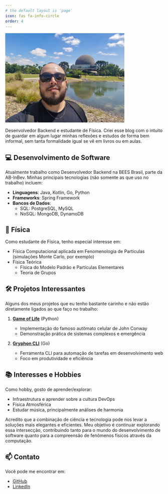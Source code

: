 ```yaml
---
# the default layout is 'page'
icon: fas fa-info-circle
order: 4
---
```


<img src="../assets/images/me.jpg" style="width: 380px;">


Desenvolvedor Backend e estudante de Física. Criei esse blog com o intuito de guardar em algum lugar minhas reflexões e estudos de forma bem informal, sem tanta formalidade igual se vê em livros ou em aulas.

## 💻 Desenvolvimento de Software

Atualmente trabalho como Desenvolvedor Backend na BEES Brasil, parte da AB-InBev. Minhas principais tecnologias (não somente as que uso no trabalho) incluem:

- **Linguagens**: Java, Kotlin, Go, Python
- **Frameworks**: Spring Framework
- **Bancos de Dados**: 
  - SQL: PostgreSQL, MySQL
  - NoSQL: MongoDB, DynamoDB

## 🔬 Física

Como estudante de Física, tenho especial interesse em:
- Física Computacional aplicada em Fenomenologia de Partículas (simulações Monte Carlo, por exemplo)
- Física Teórica
    - Física do Modelo Padrão e Partículas Elementares
    - Teoria de Grupos

## 🛠️ Projetos Interessantes

Alguns dos meus projetos que eu tenho bastante carinho e não estão diretamente ligados ao que faço no trabalho:

1. **[Game of Life](https://github.com/franciscofeo/GameOfLife)** (Python)
   - Implementação do famoso autômato celular de John Conway
   - Demonstração prática de sistemas complexos e emergência

2. **[Gryphon CLI](https://github.com/franciscofeo/gryphon-cli)** (Go)
   - Ferramenta CLI para automação de tarefas em desenvolvimento web
   - Foco em produtividade e eficiência

## 📚 Interesses e Hobbies

Como hobby, gosto de aprender/explorar:
- Infraestrutura e aprender sobre a cultura DevOps
- Física Atmosférica
- Estudar música, principalmente análises de harmonia

Acredito que a combinação de ciência e tecnologia pode nos levar a soluções mais elegantes e eficientes. Meu objetivo é continuar explorando essa intersecção, contribuindo tanto para o mundo do desenvolvimento de software quanto para a compreensão de fenômenos físicos através da computação.

## 📫 Contato

Você pode me encontrar em:
- [GitHub](https://github.com/franciscofeo)
- [LinkedIn](https://www.linkedin.com/in/francisco-angelo/)
